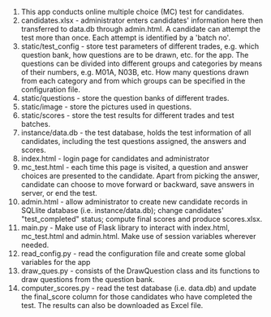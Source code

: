 <ol>
<li>This app conducts online multiple choice (MC) test for candidates.<br/></li>
<li>candidates.xlsx - administrator enters candidates' information here then transferred to data.db through admin.html.  A candidate can attempt the test more than once.  Each attempt is identified by a 'batch no'.<br/></li>
<li>static/test_config - store test parameters of different trades, e.g. which question bank, how questions are to be drawn, etc. for the app.  The questions can be divided into different groups and categories by means of their numbers, e.g. M01A, N03B, etc.  How many questions drawn from each category and from which groups can be specified in the configuration file.<br/></li>
<li>static/questions - store the question banks of different trades.<br/></li>
<li>static/image - store the pictures used in questions.<br/></li>
<li>static/scores - store the test results for different trades and test batches.<br/></li>
<li>instance/data.db - the test database, holds the test information of all candidates, including the test questions assigned, the answers and scores.<br/></li>
<li>index.html - login page for candidates and administrator<br/></li>
<li>mc_test.html - each time this page is visited, a question and answer choices are presented to the candidate.  Apart from picking the answer, candidate can choose to move forward or backward, save answers in server, or end the test.<br/></li>
<li>admin.html - allow administrator to create new candidate records in SQLlite database (i.e. instance/data.db); change candidates' "test_completed" status; compute final scores and produce scores.xlsx.<br/></li>
<li>main.py - Make use of Flask library to interact with index.html, mc_test.html and admin.html.  Make use of session variables wherever needed.<br/></li>
<li>read_config.py - read the configuration file and create some global variables for the app<br/></li>
<li>draw_ques.py - consists of the DrawQuestion class and its functions to draw questions from the question bank.<br/></li>
<li>computer_scores.py - read the test database (i.e. data.db) and update the final_score column for those candidates who have completed the test.  The results can also be downloaded as Excel file.<br/></li>
</ol>
